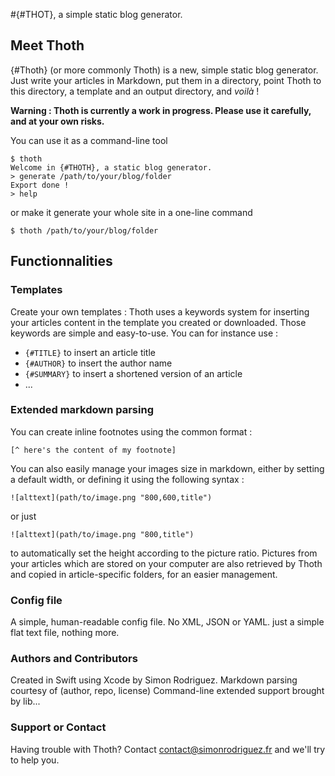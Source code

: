 #{#THOT}, a simple static blog generator.

## Meet Thoth
{#Thoth} (or more commonly Thoth) is a new, simple static blog generator. Just write your articles in Markdown, put them in a directory, point Thoth to this directory, a template and an output directory, and *voilà* !  

**Warning : Thoth is currently a work in progress. Please use it carefully, and at your own risks.**  

You can use it as a command-line tool
```
$ thoth
Welcome in {#THOTH}, a static blog generator.
> generate /path/to/your/blog/folder
Export done !
> help
```
or make it generate your whole site in a one-line command
```
$ thoth /path/to/your/blog/folder
```
## Functionnalities
### Templates
Create your own templates : Thoth uses a keywords system for inserting your articles content in the template you created or downloaded. Those keywords are simple and easy-to-use. You can for instance use :
- ```{#TITLE}``` to insert an article title
- ```{#AUTHOR}``` to insert the author name
- ```{#SUMMARY}``` to insert a shortened version of an article
- ...

### Extended markdown parsing
You can create inline footnotes using the common format :
```
[^ here's the content of my footnote]
```
You can also easily manage your images size in markdown, either by setting a default width, or defining it using the following syntax : 
```
![alttext](path/to/image.png "800,600,title")
``` 
or just 
```
![alttext](path/to/image.png "800,title")
``` 
to automatically set the height according to the picture ratio.
Pictures from your articles which are stored on your computer are also retrieved by Thoth and copied in article-specific folders, for an easier management.

### Config file
A simple, human-readable config file. No XML, JSON or YAML. just a simple flat text file, nothing more.

### Authors and Contributors
Created in Swift using Xcode by Simon Rodriguez.
Markdown parsing courtesy of (author, repo, license)
Command-line extended support brought by lib...

### Support or Contact
Having trouble with Thoth? Contact contact@simonrodriguez.fr and we'll try to help you.

